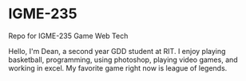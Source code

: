 # IGME-235
Repo for IGME-235 Game Web Tech

Hello, I'm Dean, a second year GDD student at RIT. I enjoy playing basketball, programming, using photoshop, playing video games, and working in excel. My favorite game right now is league of legends.
